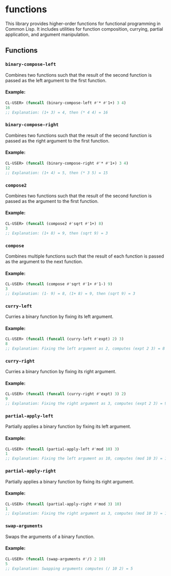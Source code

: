 # functions

This library provides higher-order functions for functional programming in Common Lisp. It includes utilities for function composition, currying, partial application, and argument manipulation.

## Functions

### `binary-compose-left`
Combines two functions such that the result of the second function is passed as the left argument to the first function.

#### Example:
```lisp
CL-USER> (funcall (binary-compose-left #'* #'1+) 3 4)
16
;; Explanation: (1+ 3) = 4, then (* 4 4) = 16
```

### `binary-compose-right`
Combines two functions such that the result of the second function is passed as the right argument to the first function.

#### Example:
```lisp
CL-USER> (funcall (binary-compose-right #'* #'1+) 3 4)
12
;; Explanation: (1+ 4) = 5, then (* 3 5) = 15
```

### `compose2`
Combines two functions such that the result of the second function is passed as the argument to the first function.

#### Example:
```lisp
CL-USER> (funcall (compose2 #'sqrt #'1+) 8)
3
;; Explanation: (1+ 8) = 9, then (sqrt 9) = 3
```

### `compose`
Combines multiple functions such that the result of each function is passed as the argument to the next function.

#### Example:
```lisp
CL-USER> (funcall (compose #'sqrt #'1+ #'1-) 9)
3
;; Explanation: (1- 9) = 8, (1+ 8) = 9, then (sqrt 9) = 3
```

### `curry-left`
Curries a binary function by fixing its left argument.

#### Example:
```lisp
CL-USER> (funcall (funcall (curry-left #'expt) 2) 3)
8
;; Explanation: Fixing the left argument as 2, computes (expt 2 3) = 8
```

### `curry-right`
Curries a binary function by fixing its right argument.

#### Example:
```lisp
CL-USER> (funcall (funcall (curry-right #'expt) 3) 2)
9
;; Explanation: Fixing the right argument as 3, computes (expt 2 3) = 9
```

### `partial-apply-left`
Partially applies a binary function by fixing its left argument.

#### Example:
```lisp
CL-USER> (funcall (partial-apply-left #'mod 10) 3)
1
;; Explanation: Fixing the left argument as 10, computes (mod 10 3) = 1
```

### `partial-apply-right`
Partially applies a binary function by fixing its right argument.

#### Example:
```lisp
CL-USER> (funcall (partial-apply-right #'mod 3) 10)
1
;; Explanation: Fixing the right argument as 3, computes (mod 10 3) = 1
```

### `swap-arguments`
Swaps the arguments of a binary function.

#### Example:
```lisp
CL-USER> (funcall (swap-arguments #'/) 2 10)
5
;; Explanation: Swapping arguments computes (/ 10 2) = 5
```
